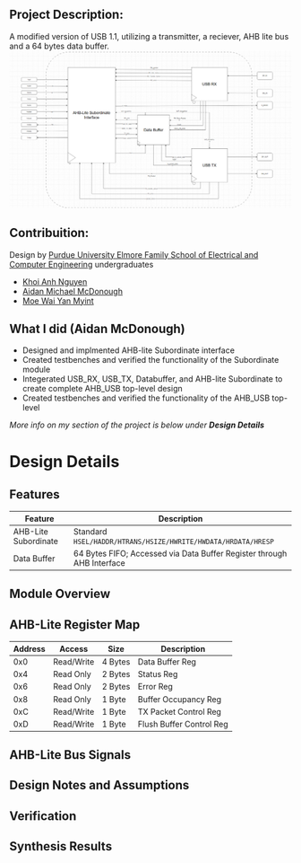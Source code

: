 

## Project Description:
A modified version of USB 1.1, utilizing a transmitter, a reciever, AHB lite bus and a 64 bytes data buffer.<br/>
![TopLevelRTL](/images/Top_Level_RTL.png/)

## Contribuition:
Design by [Purdue University Elmore Family School of Electrical and Computer Engineering](https://engineering.purdue.edu/ECE) undergraduates
+ [Khoi Anh Nguyen](https://github.com/K0iNguyen)
+ [Aidan Michael McDonough](https://github.com/amcdonough11)
+ [Moe Wai Yan Myint](https://github.com/mwym2003)

## What I did (Aidan McDonough)
- Designed and implmented AHB-lite Subordinate interface
- Created testbenches and verified the functionality of the Subordinate module
- Integerated USB_RX, USB_TX, Databuffer, and AHB-lite Subordinate to create complete AHB_USB top-level design
- Created testbenches and verified the functionality of the AHB_USB top-level

*More info on my section of the project is below under **Design Details***

  # Design Details 

  ## Features
  | Feature | Description |
  | --- | --- | 
  | AHB-Lite Subordinate | Standard `HSEL/HADDR/HTRANS/HSIZE/HWRITE/HWDATA/HRDATA/HRESP`|
  | Data Buffer | 64 Bytes FIFO; Accessed via Data Buffer Register through AHB Interface|

  ## Module Overview

  ## AHB-Lite Register Map

  | Address | Access | Size | Description| 
  | --- | --- | --- | --- |
  |0x0| Read/Write| 4 Bytes | Data Buffer Reg|
  |0x4| Read Only | 2 Bytes | Status Reg | 
  |0x6| Read Only | 2 Bytes | Error Reg|
  | 0x8| Read Only| 1 Byte | Buffer Occupancy Reg|
  | 0xC | Read/Write| 1 Byte | TX Packet Control Reg|
  |0xD| Read/Write| 1 Byte| Flush Buffer Control Reg|

  ## AHB-Lite Bus Signals
  
## Design Notes and Assumptions

## Verification

## Synthesis Results
